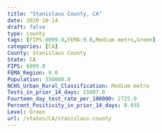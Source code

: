 ```yaml
---
title: "Stanislaus County, CA"
date: 2020-10-14
draft: false
type: county
tags: [FIPS:6099.0,FEMA:9.0,Medium metro,Green]
categories: [CA]
County: Stanislaus County
State: CA
FIPS: 6099.0
FEMA_Region: 9.0
Population: 550660.0
NCHS_Urban_Rural_Classification: Medium metro
Tests_in_prior_14_days: 15007.0
Fourteen_day_test_rate_per_100000: 2725.0
Percent_Positivity_in_prior_14_days: 0.035
Level: Green
url: /states/CA/stanislaus-county
---
```



